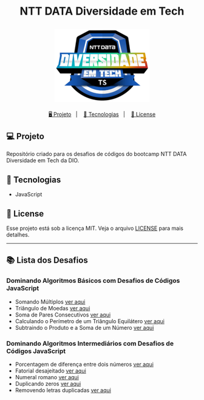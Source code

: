 <h1 align="center">
  NTT DATA Diversidade em Tech
</h1>

<h2 align="center">
  <img src="./assets/ntt-data.webp" width="250px">
</h2>

<p align="center">
  <a href="#-projeto">🖥️ Projeto</a>&nbsp;&nbsp;&nbsp;|&nbsp;&nbsp;&nbsp;
  <a href="#-tecnologias">🚀 Tecnologias</a>&nbsp;&nbsp;&nbsp;|&nbsp;&nbsp;&nbsp;
  <a href="#-license">📝 License</a>
</p>

## 💻 Projeto

Repositório criado para os desafios de códigos do bootcamp NTT DATA Diversidade em Tech da DIO.

## 🚀 Tecnologias

- JavaScript

## 📝 License

Esse projeto está sob a licença MIT. Veja o arquivo [LICENSE](LICENSE) para mais detalhes.

---

## 📚 Lista dos Desafios

### Dominando Algoritmos Básicos com Desafios de Códigos JavaScript

- Somando Múltiplos [ver aqui](./DesafioBasico1/main.js)
- Triângulo de Moedas [ver aqui](./DesafioBasico2/main.js)
- Soma de Pares Consecutivos [ver aqui](./DesafioBasico3/main.js)
- Calculando o Perímetro de um Triângulo Equilátero [ver aqui](./DesafioBasico4/main.js)
- Subtraindo o Produto e a Soma de um Número [ver aqui](./DesafioBasico5/main.js)

### Dominando Algoritmos Intermediários com Desafios de Códigos JavaScript

- Porcentagem de diferença entre dois números [ver aqui](./DesafioIntermediario1/main.js)
- Fatorial desajeitado [ver aqui](./DesafioIntermediario2/main.js)
- Numeral romano [ver aqui](./DesafioIntermediario3/main.js)
- Duplicando zeros [ver aqui](./DesafioIntermediario4/main.js)
- Removendo letras duplicadas [ver aqui]()
